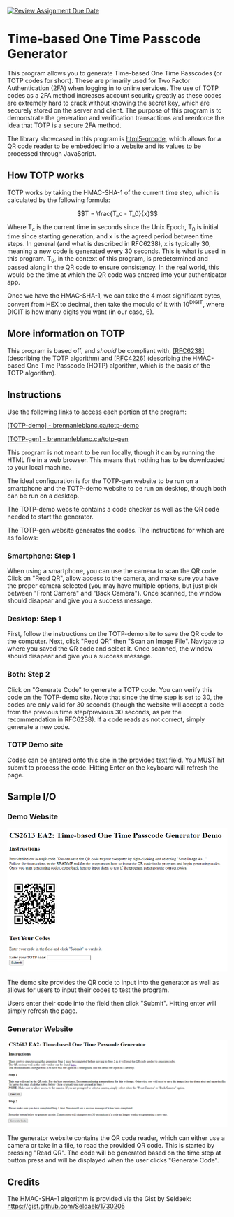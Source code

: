 [![Review Assignment Due Date](https://classroom.github.com/assets/deadline-readme-button-24ddc0f5d75046c5622901739e7c5dd533143b0c8e959d652212380cedb1ea36.svg)](https://classroom.github.com/a/RPDAFNpj)
# Time-based One Time Passcode Generator

This program allows you to generate Time-based One Time Passcodes (or TOTP codes for short). These are primarily used for Two Factor Authentication (2FA) when logging in to online services. The use of TOTP codes as a 2FA method increases account security greatly as these codes are extremely hard to crack without knowing the secret key, which are securely stored on the server and client. The purpose of this program is to demonstrate the generation and verification transactions and reenforce the idea that TOTP is a secure 2FA method.

The library showcased in this program is [html5-qrcode](https://github.com/mebjas/html5-qrcode), which allows for a QR code reader to be embedded into a website and its values to be processed through JavaScript.

## How TOTP works

TOTP works by taking the HMAC-SHA-1 of the current time step, which is calculated by the following formula:

```math
T
=
\frac{T_c - T_0}{x}
```

Where T<sub>c</sub> is the current time in seconds since the Unix Epoch, T<sub>0</sub> is initial time since starting generation, and x is the agreed period between time steps.
In general (and what is described in RFC6238), x is typically 30, meaning a new code is generated every 30 seconds. This is what is used in this program.
T<sub>0</sub>, in the context of this program, is predetermined and passed along in the QR code to ensure consistency. In the real world, this would be the time at which the QR code was entered into your authenticator app.

Once we have the HMAC-SHA-1, we can take the 4 most significant bytes, convert from HEX to decimal, then take the modulo of it with 10<sup>DIGIT</sup>, where DIGIT is how many digits you want (in our case, 6).

## More information on TOTP

This program is based off, and *should* be compliant with, [[RFC6238]](https://datatracker.ietf.org/doc/html/rfc6238) (describing the TOTP algorithm) and [[RFC4226]](https://datatracker.ietf.org/doc/html/rfc4226) (describing the HMAC-based One Time Passcode (HOTP) algorithm, which is the basis of the TOTP algorithm).

## Instructions

Use the following links to access each portion of the program:

[[TOTP-demo] - brennanleblanc.ca/totp-demo](https://brennanleblanc.ca/totp-demo)

[[TOTP-gen] - brennanleblanc.ca/totp-gen](https://brennanleblanc.ca/totp-gen)

This program is not meant to be run locally, though it can by running the HTML file in a web browser. This means that nothing has to be downloaded to your local machine.

The ideal configuration is for the TOTP-gen website to be run on a smartphone and the TOTP-demo website to be run on desktop, though both can be run on a desktop.

The TOTP-demo website contains a code checker as well as the QR code needed to start the generator.

The TOTP-gen website generates the codes. The instructions for which are as follows:

### Smartphone: Step 1

When using a smartphone, you can use the camera to scan the QR code. Click on "Read QR", allow access to the camera, and make sure you have the proper camera selected (you may have multiple options, but just pick between "Front Camera" and "Back Camera"). Once scanned, the window should disapear and give you a success message.

### Desktop: Step 1

First, follow the instructions on the TOTP-demo site to save the QR code to the computer. Next, click "Read QR" then "Scan an Image File". Navigate to where you saved the QR code and select it. Once scanned, the window should disapear and give you a success message.

### Both: Step 2

Click on "Generate Code" to generate a TOTP code. You can verify this code on the TOTP-demo site. Note that since the time step is set to 30, the codes are only valid for 30 seconds (though the website will accept a code from the previous time step/previous 30 seconds, as per the recommendation in RFC6238). If a code reads as not correct, simply generate a new code.

### TOTP Demo site

Codes can be entered onto this site in the provided text field. You MUST hit submit to process the code. Hitting Enter on the keyboard will refresh the page.

## Sample I/O

### Demo Website

![Demo website](images/totp-demo.png)

The demo site provides the QR code to input into the generator as well as allows for users to input their codes to test the program.

Users enter their code into the field then click "Submit". Hitting enter will simply refresh the page.

### Generator Website

![Generator website](images/totp-gen.png)

The generator website contains the QR code reader, which can either use a camera or take in a file, to read the provided QR code. This is started by pressing "Read QR". The code will be generated based on the time step at button press and will be displayed when the user clicks "Generate Code".

## Credits

The HMAC-SHA-1 algorithm is provided via the Gist by Seldaek: https://gist.github.com/Seldaek/1730205
